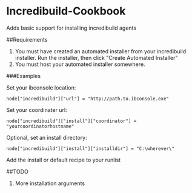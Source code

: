 # Incredibuild-Cookbook

Adds basic support for installing incredibuild agents


##Requirements

1. You must have created an automated installer from your incredibuild installer. Run the installer, then click "Create Automated Installer"
2. You must host your automated installer somewhere.


###Examples

Set your ibconsole location:

```
node["incredibuild"]["url"] = "http://path.to.ibconsole.exe"
```

Set your coordinater url:

```
node["incredibuild"]["install"]["coordinator"] = "yourcoordinatorhostname"
```

Optional, set an install directory:

```
node["incredibuild"]["install"]["installdir"] = "C:\wherever\"
```

Add the install or default recipe to your runlist

##TODO

1. More installation arguments
